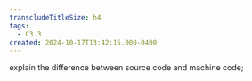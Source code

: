 ```yaml
---
transcludeTitleSize: h4
tags:
  - C3.3
created: 2024-10-17T13:42:15.000-0400
---
```

explain the difference between source code and machine code;